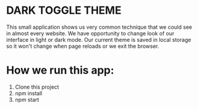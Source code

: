 # DARK TOGGLE THEME

This small application shows us very common technique that we could see in almost every website. We have opportunity to change look of our interface in light or dark mode. Our current theme is saved in local storage so it won't change when page reloads or we exit the browser.

# How we run this app:

1. Clone this project
2. npm install
3. npm start
